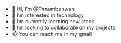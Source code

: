 - 👋 Hi, I’m @Phnumbahwan
- 👀 I’m interested in technology
- 🌱 I’m currently learning new stack
- 💞️ I’m looking to collaborate on my projects
- 📫 You can reach me in my gmail

<!---
Phnumbahwan/Phnumbahwan is a ✨ special ✨ repository because its `README.md` (this file) appears on your GitHub profile.
You can click the Preview link to take a look at your changes.
--->
